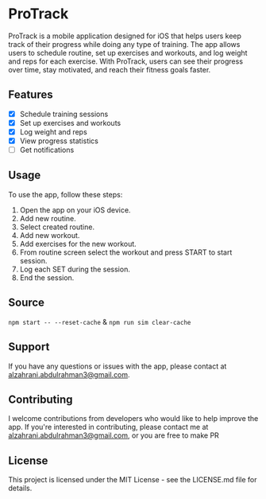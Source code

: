 # **ProTrack**

ProTrack is a mobile application designed for iOS that helps users keep track of their progress while doing any type of training. The app allows users to schedule routine, set up exercises and workouts, and log weight and reps for each exercise. With ProTrack, users can see their progress over time, stay motivated, and reach their fitness goals faster.

## Features

- [x] Schedule training sessions
- [x] Set up exercises and workouts
- [x] Log weight and reps
- [x] View progress statistics
- [ ] Get notifications

## Usage

To use the app, follow these steps:

1. Open the app on your iOS device.
1. Add new routine.
1. Select created routine.
1. Add new workout.
1. Add exercises for the new workout.
1. From routine screen select the workout and press START to start session.
1. Log each SET during the session.
1. End the session.

## Source

`npm start -- --reset-cache` & `npm run sim clear-cache`

## Support

If you have any questions or issues with the app, please contact at alzahrani.abdulrahman3@gmail.com.

## Contributing

I welcome contributions from developers who would like to help improve the app. If you're interested in contributing, please contact me at alzahrani.abdulrahman3@gmail.com, or you are free to make PR

## License

This project is licensed under the MIT License - see the LICENSE.md file for details.
